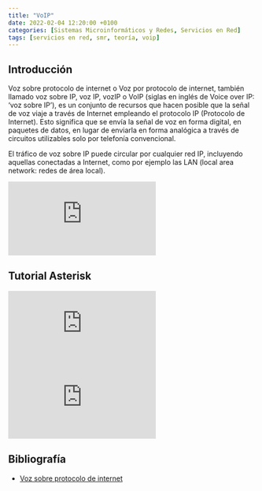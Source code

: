 ```yaml
---
title: "VoIP"
date: 2022-02-04 12:20:00 +0100
categories: [Sistemas Microinformáticos y Redes, Servicios en Red]
tags: [servicios en red, smr, teoría, voip]
---
```


## Introducción

Voz sobre protocolo de internet o Voz por protocolo de internet, también llamado voz sobre IP, voz IP, vozIP o VoIP (siglas en inglés de Voice over IP: ‘voz sobre IP’), es un conjunto de recursos que hacen posible que la señal de voz viaje a través de Internet empleando el protocolo IP (Protocolo de Internet). Esto significa que se envía la señal de voz en forma digital, en paquetes de datos, en lugar de enviarla en forma analógica a través de circuitos utilizables solo por telefonía convencional.

El tráfico de voz sobre IP puede circular por cualquier red IP, incluyendo aquellas conectadas a Internet, como por ejemplo las LAN (local area network: redes de área local). 

<iframe src="https://www.youtube.com/embed/eSsRwS9v9Ic" title="YouTube video player" frameborder="0" allow="accelerometer; autoplay; clipboard-write; encrypted-media; gyroscope; picture-in-picture" allowfullscreen></iframe>

## Tutorial Asterisk

<iframe src="https://www.youtube.com/embed/yCpPo6aeKU4" title="YouTube video player" frameborder="0" allow="accelerometer; autoplay; clipboard-write; encrypted-media; gyroscope; picture-in-picture" allowfullscreen></iframe>

<iframe src="https://www.youtube.com/embed/zY9JeFal36A" title="YouTube video player" frameborder="0" allow="accelerometer; autoplay; clipboard-write; encrypted-media; gyroscope; picture-in-picture" allowfullscreen></iframe>

<!--<iframe src="https://www.youtube.com/embed/IS8SFkIRQnw" title="YouTube video player" frameborder="0" allow="accelerometer; autoplay; clipboard-write; encrypted-media; gyroscope; picture-in-picture" allowfullscreen></iframe>-->


## Bibliografía

- [Voz sobre protocolo de internet](https://es.wikipedia.org/wiki/Voz_sobre_protocolo_de_internet)